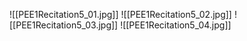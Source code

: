 ![[PEE1Recitation5_01.jpg]]
![[PEE1Recitation5_02.jpg]]
![[PEE1Recitation5_03.jpg]]
![[PEE1Recitation5_04.jpg]]
